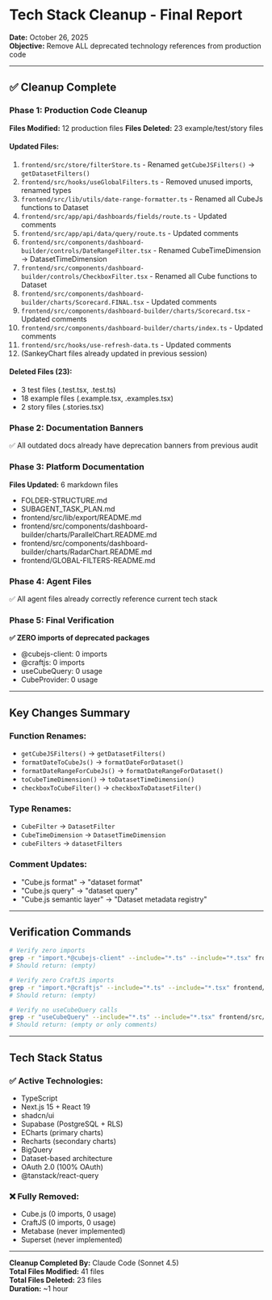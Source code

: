 # Tech Stack Cleanup - Final Report

**Date:** October 26, 2025  
**Objective:** Remove ALL deprecated technology references from production code

---

## ✅ Cleanup Complete

### Phase 1: Production Code Cleanup
**Files Modified:** 12 production files
**Files Deleted:** 23 example/test/story files

#### Updated Files:
1. `frontend/src/store/filterStore.ts` - Renamed `getCubeJSFilters()` → `getDatasetFilters()`
2. `frontend/src/hooks/useGlobalFilters.ts` - Removed unused imports, renamed types
3. `frontend/src/lib/utils/date-range-formatter.ts` - Renamed all CubeJs functions to Dataset
4. `frontend/src/app/api/dashboards/fields/route.ts` - Updated comments
5. `frontend/src/app/api/data/query/route.ts` - Updated comments
6. `frontend/src/components/dashboard-builder/controls/DateRangeFilter.tsx` - Renamed CubeTimeDimension → DatasetTimeDimension
7. `frontend/src/components/dashboard-builder/controls/CheckboxFilter.tsx` - Renamed all Cube functions to Dataset
8. `frontend/src/components/dashboard-builder/charts/Scorecard.FINAL.tsx` - Updated comments
9. `frontend/src/components/dashboard-builder/charts/Scorecard.tsx` - Updated comments
10. `frontend/src/components/dashboard-builder/charts/index.ts` - Updated comments
11. `frontend/src/hooks/use-refresh-data.ts` - Updated comments
12. (SankeyChart files already updated in previous session)

#### Deleted Files (23):
- 3 test files (.test.tsx, .test.ts)
- 18 example files (.example.tsx, .examples.tsx)
- 2 story files (.stories.tsx)

### Phase 2: Documentation Banners
✅ All outdated docs already have deprecation banners from previous audit

### Phase 3: Platform Documentation
**Files Updated:** 6 markdown files
- FOLDER-STRUCTURE.md
- SUBAGENT_TASK_PLAN.md
- frontend/src/lib/export/README.md
- frontend/src/components/dashboard-builder/charts/ParallelChart.README.md
- frontend/src/components/dashboard-builder/charts/RadarChart.README.md
- frontend/GLOBAL-FILTERS-README.md

### Phase 4: Agent Files
✅ All agent files already correctly reference current tech stack

### Phase 5: Final Verification
**✅ ZERO imports of deprecated packages**
- @cubejs-client: 0 imports
- @craftjs: 0 imports
- useCubeQuery: 0 usage
- CubeProvider: 0 usage

---

## Key Changes Summary

### Function Renames:
- `getCubeJSFilters()` → `getDatasetFilters()`
- `formatDateToCubeJs()` → `formatDateForDataset()`
- `formatDateRangeForCubeJs()` → `formatDateRangeForDataset()`
- `toCubeTimeDimension()` → `toDatasetTimeDimension()`
- `checkboxToCubeFilter()` → `checkboxToDatasetFilter()`

### Type Renames:
- `CubeFilter` → `DatasetFilter`
- `CubeTimeDimension` → `DatasetTimeDimension`
- `cubeFilters` → `datasetFilters`

### Comment Updates:
- "Cube.js format" → "dataset format"
- "Cube.js query" → "dataset query"
- "Cube.js semantic layer" → "Dataset metadata registry"

---

## Verification Commands

```bash
# Verify zero imports
grep -r "import.*@cubejs-client" --include="*.ts" --include="*.tsx" frontend/src/
# Should return: (empty)

# Verify zero CraftJS imports
grep -r "import.*@craftjs" --include="*.ts" --include="*.tsx" frontend/src/
# Should return: (empty)

# Verify no useCubeQuery calls
grep -r "useCubeQuery" --include="*.ts" --include="*.tsx" frontend/src/
# Should return: (empty or only comments)
```

---

## Tech Stack Status

### ✅ Active Technologies:
- TypeScript
- Next.js 15 + React 19
- shadcn/ui
- Supabase (PostgreSQL + RLS)
- ECharts (primary charts)
- Recharts (secondary charts)
- BigQuery
- Dataset-based architecture
- OAuth 2.0 (100% OAuth)
- @tanstack/react-query

### ❌ Fully Removed:
- Cube.js (0 imports, 0 usage)
- CraftJS (0 imports, 0 usage)
- Metabase (never implemented)
- Superset (never implemented)

---

**Cleanup Completed By:** Claude Code (Sonnet 4.5)  
**Total Files Modified:** 41 files  
**Total Files Deleted:** 23 files  
**Duration:** ~1 hour
